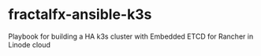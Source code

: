 # fractalfx-ansible-k3s
Playbook for building a HA k3s cluster with Embedded ETCD for Rancher in Linode cloud
